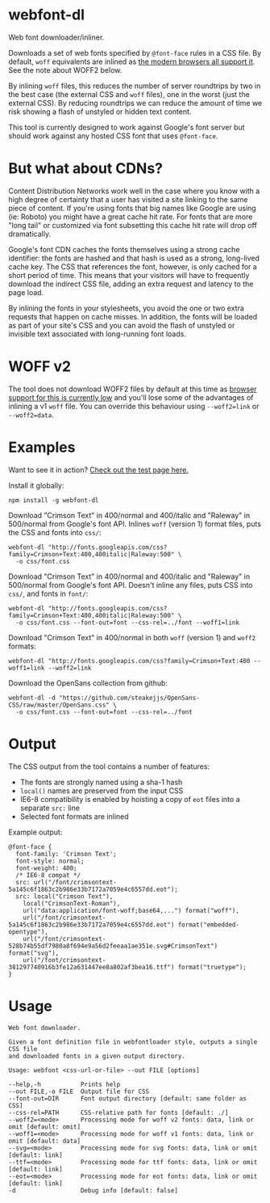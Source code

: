 webfont-dl
==========

Web font downloader/inliner.

Downloads a set of web fonts specified by `@font-face` rules in a CSS file. By default, `woff` equivalents are inlined as [the modern browsers all support 
it](http://en.wikipedia.org/wiki/Web_Open_Font_Format). See the note about WOFF2 below.

By inlining `woff` files, this reduces the number of server roundtrips by two in the best case (the external CSS and `woff` files), one in the worst (just 
the external CSS). By reducing roundtrips we can reduce the amount of time we risk showing a flash of unstyled or hidden text content.

This tool is currently designed to work against Google's font server but should work against any hosted CSS font that uses `@font-face`.

But what about CDNs?
====================

Content Distribution Networks work well in the case where you know with a high degree of certainty that a user has visited 
a site linking to the same piece of content. If you're using fonts that big names like Google are using (ie: Roboto) you
might have a great cache hit rate. For fonts that are more "long tail" or customized via font subsetting this cache hit 
rate will drop off dramatically. 

Google's font CDN caches the fonts themselves using a strong cache identifier: the fonts are hashed and that hash is used as
a strong, long-lived cache key. The CSS that references the font, however, is only cached for a short period of time. This
means that your visitors will have to frequently download the indirect CSS file, adding an extra request and latency to the
page load. 

By inlining the fonts in your stylesheets, you avoid the one or two extra requests that happen on cache misses. In addition, the fonts will be loaded as part of your site's CSS and you can avoid the flash of unstyled or invisible text associated with long-running font loads.

WOFF v2
=======

The tool does not download WOFF2 files by default at this time as [browser support for this is currently low](http://caniuse.com/#feat=woff) and you'll lose some of the advantages of 
inlining a v1 `woff` file. You can override this behaviour using `--woff2=link` or `--woff2=data`.

Examples
========

Want to see it in action? [Check out the test page here.](http://mmastrac.github.io/webfont-dl/)

Install it globally:

    npm install -g webfont-dl

Download "Crimson Text" in 400/normal and 400/italic and "Raleway" in 500/normal from Google's font API. Inlines `woff` (version 1) format files, puts the 
CSS and fonts into `css/`:

    webfont-dl "http://fonts.googleapis.com/css?family=Crimson+Text:400,400italic|Raleway:500" \
      -o css/font.css
  
Download "Crimson Text" in 400/normal and 400/italic and "Raleway" in 500/normal from Google's font API. Doesn't inline any files, puts CSS into `css/`, 
and fonts in `font/`:

    webfont-dl "http://fonts.googleapis.com/css?family=Crimson+Text:400,400italic|Raleway:500" \
      -o css/font.css --font-out=font --css-rel=../font --woff1=link

Download "Crimson Text" in 400/normal in both `woff` (version 1) and `woff2` formats:

    webfont-dl "http://fonts.googleapis.com/css?family=Crimson+Text:400 --woff1=link --woff2=link

Download the OpenSans collection from github:

    webfont-dl -d "https://github.com/steakejjs/OpenSans-CSS/raw/master/OpenSans.css" \
      -o css/font.css --font-out=font --css-rel=../font

Output
======

The CSS output from the tool contains a number of features:

  * The fonts are strongly named using a sha-1 hash
  * `local()` names are preserved from the input CSS
  * IE6-8 compatibility is enabled by hoisting a copy of `eot` files into a separate `src:` line
  * Selected font formats are inlined

Example output:

    @font-face {
      font-family: 'Crimson Text';
      font-style: normal;
      font-weight: 400;
      /* IE6-8 compat */
      src: url("/font/crimsontext-5a145c6f1863c2b986e33b7172a7059e4c6557dd.eot");
      src: local("Crimson Text"), 
        local("CrimsonText-Roman"), 
        url("data:application/font-woff;base64,...") format("woff"), 
        url("/font/crimsontext-5a145c6f1863c2b986e33b7172a7059e4c6557dd.eot") format("embedded-opentype"), 
        url("/font/crimsontext-528b74b55df7980a8f694e9a56d2feeaa1ae351e.svg#CrimsonText") format("svg"), 
        url("/font/crimsontext-381297740916b3fe12a631447ee8a802af3bea16.ttf") format("truetype");
    }

Usage
=====
         
    Web font downloader.

    Given a font definition file in webfontloader style, outputs a single CSS file
    and downloaded fonts in a given output directory.

    Usage: webfont <css-url-or-file> --out FILE [options]

    --help,-h           Prints help
    --out FILE,-o FILE  Output file for CSS
    --font-out=DIR      Font output directory [default: same folder as CSS]
    --css-rel=PATH      CSS-relative path for fonts [default: ./]
    --woff2=<mode>      Processing mode for woff v2 fonts: data, link or omit [default: omit]
    --woff1=<mode>      Processing mode for woff v1 fonts: data, link or omit [default: data]
    --svg=<mode>        Processing mode for svg fonts: data, link or omit [default: link]
    --ttf=<mode>        Processing mode for ttf fonts: data, link or omit [default: link]
    --eot=<mode>        Processing mode for eot fonts: data, link or omit [default: link]
    -d                  Debug info [default: false]
